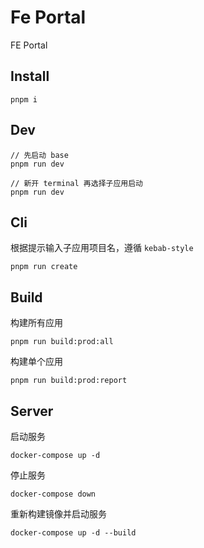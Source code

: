# Fe Portal

FE Portal

## Install

```
pnpm i
```

## Dev

```
// 先启动 base
pnpm run dev

// 新开 terminal 再选择子应用启动
pnpm run dev
```

## Cli

根据提示输入子应用项目名，遵循 `kebab-style`
```
pnpm run create
```

## Build

构建所有应用

```
pnpm run build:prod:all
```

构建单个应用

```
pnpm run build:prod:report
```

## Server

启动服务
```
docker-compose up -d
```

停止服务
```
docker-compose down
```

重新构建镜像并启动服务
```
docker-compose up -d --build
```
